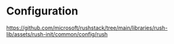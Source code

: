 # Configuration

https://github.com/microsoft/rushstack/tree/main/libraries/rush-lib/assets/rush-init/common/config/rush
